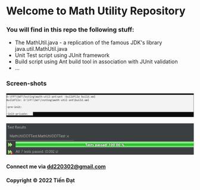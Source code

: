 # Welcome to Math Utility Repository

### You will find in this repo the following stuff:

* The MathUtil.java - a replication of the famous JDK's library java.util.MathUtil.java
* Unit Test script using JUnit framework
* Build script using Ant build tool in association with JUnit validation
* ...

### Screen-shots

![building project with ant](https://github.com/ttdat2232/math-util-ant/blob/main/screenshot/ant-building.png)

![DDT resutl](https://github.com/ttdat2232/math-util-ant/blob/main/screenshot/testing-result.png)

#### Connect me via dd220302@gmail.com
#### Copyright &#169; 2022 Tiến Đạt